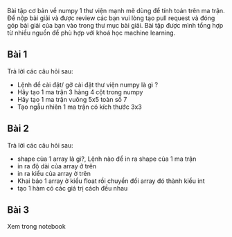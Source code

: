 Bài tập cơ bản về numpy 1 thư viện mạnh mẽ dùng để tính toán trên ma trận. Để nộp bài giải và được review các bạn vui lòng tạo pull request và đóng góp bài giải của bạn 
vào trong thư mục bài giải.
Bài tập được mình tổng hợp từ nhiều nguồn để phù hợp với khoá học machine learning.

## Bài 1
Trả lời các câu hỏi sau:
- Lệnh để cài đặt/ gỡ cài đặt thư viện numpy là gì ?
- Hãy tạo 1 ma trận 3 hàng 4 cột trong numpy
- Hãy tạo  1 ma trận vuông 5x5 toàn số 7
- Tạo ngẫu nhiên 1 ma trận có kích  thước 3x3


## Bài 2

Trả lời các câu hỏi sau:
- shape của 1 array là gì?, Lệnh nào để in ra shape của 1 ma trận
- in ra độ dài của array ở trên 
- in ra kiểu của array ở trên 
- Khai báo 1 array ở kiểu float rồi chuyển đổi array đó thành kiểu int 
- tạo 1 hàm có các  giá trị cách đều nhau

## Bài 3
Xem trong notebook 
